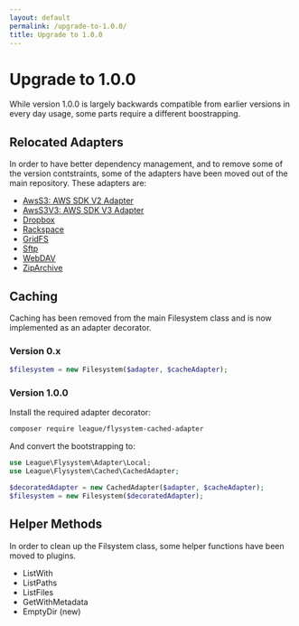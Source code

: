 ```yaml
---
layout: default
permalink: /upgrade-to-1.0.0/
title: Upgrade to 1.0.0
---
```


# Upgrade to 1.0.0

While version 1.0.0 is largely backwards compatible from earlier versions in every 
day usage, some parts require a different boostrapping.

## Relocated Adapters

In order to have better dependency management, and to remove some of the
version contstraints, some of the adapters have been moved out of the main
repository. These adapters are:

* [AwsS3: AWS SDK V2 Adapter](/adapter/aws-s3-v2/)
* [AwsS3V3: AWS SDK V3 Adapter](/adapter/aws-s3-v3/)
* [Dropbox](/adapter/dropbox/)
* [Rackspace](/adapter/rackspace/)
* [GridFS](/adapter/gridfs/)
* [Sftp](/adapter/sftp/)
* [WebDAV](/adapter/webdav/)
* [ZipArchive](/adapter/zip-archive/)

##  Caching

Caching has been removed from the main Filesystem class and is now implemented
as an adapter decorator.

### Version 0.x

~~~ php
$filesystem = new Filesystem($adapter, $cacheAdapter);
~~~

### Version 1.0.0

Install the required adapter decorator:

~~~ bash
composer require league/flysystem-cached-adapter
~~~

And convert the bootstrapping to:

~~~ php
use League\Flysystem\Adapter\Local;
use League\Flysystem\Cached\CachedAdapter;

$decoratedAdapter = new CachedAdapter($adapter, $cacheAdapter);
$filesystem = new Filesystem($decoratedAdapter);
~~~

## Helper Methods

In order to clean up the Filsystem class, some helper functions have been moved to plugins.

* ListWith
* ListPaths
* ListFiles
* GetWithMetadata
* EmptyDir (new)


